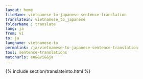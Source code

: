 ```yaml
---
layout: home
fileName: vietnamese-to-japanese-sentence-translation
translatein: vietnamese_to_japanese
folderName : translate
lang: ja
from: vi
to: ja
langname: vietnamese-to
permalink: /ja/vietnamese-to-japanese-sentence-translation
tool: sentence-translations
matchurls: en&&vi&&ja
---
```

{% include section/translateinto.html %}
